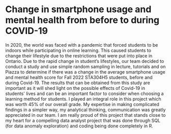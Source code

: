 # Change in smartphone usage and mental health from before to during COVID-19

In 2020, the world was faced with a pandemic that forced students to be indoors while participating in online learning. This caused students to change their
lifestyle due to the restrictions that were put into place in Ontario. Due to the rapid change in student’s lifestyles, our team decided to conduct a study and
use simple random sampling in lecture, tutorials and on Piazza to determine if there was a change in the average smartphone usage and mental health score for
Fall 2022 STA304H5 students, before and during Covid-19. The results that can be obtained from this study are important as it will shed light on the possible 
effects of Covid-19 in students' lives and can be an important factor to consider when choosing a learning method for students. I played an integral role in this
project which was worth 45% of our overall grade. My expertise in making complicated findings in a simpler way, my analytical thinking, communication was greatly 
appreciated in our team. I am really proud of this project that stands close to my heart for a compelling data analyst project that was done through SQL 
(for data anomaly exploration) and coding being done completely in R.
